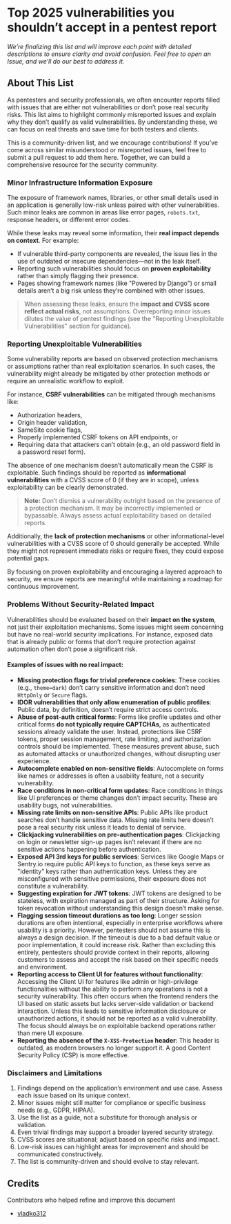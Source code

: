 # Top 2025 vulnerabilities you shouldn’t accept in a pentest report 

_We’re finalizing this list and will improve each point with detailed descriptions to ensure clarity and avoid confusion. Feel free to open an Issue, and we’ll do our best to address it._ 

## About This List
As pentesters and security professionals, we often encounter reports filled with issues that are either not vulnerabilities or don’t pose real security risks. This list aims to highlight commonly misreported issues and explain why they don’t qualify as valid vulnerabilities. By understanding these, we can focus on real threats and save time for both testers and clients.

This is a community-driven list, and we encourage contributions! If you’ve come across similar misunderstood or misreported issues, feel free to submit a pull request to add them here. Together, we can build a comprehensive resource for the security community.


### Minor Infrastructure Information Exposure

The exposure of framework names, libraries, or other small details used in an application is generally low-risk unless paired with other vulnerabilities. Such minor leaks are common in areas like error pages, `robots.txt`, response headers, or different error codes.

While these leaks may reveal some information, their **real impact depends on context**. For example:  
- If vulnerable third-party components are revealed, the issue lies in the use of outdated or insecure dependencies—not in the leak itself.  
- Reporting such vulnerabilities should focus on **proven exploitability** rather than simply flagging their presence.
- Pages showing framework names (like "Powered by Django") or small details aren’t a big risk unless they’re combined with other issues.

> When assessing these leaks, ensure the **impact and CVSS score reflect actual risks**, not assumptions. Overreporting minor issues dilutes the value of pentest findings (see the "Reporting Unexploitable Vulnerabilities" section for guidance).


### Reporting Unexploitable Vulnerabilities

Some vulnerability reports are based on observed protection mechanisms or assumptions rather than real exploitation scenarios. In such cases, the vulnerability might already be mitigated by other protection methods or require an unrealistic workflow to exploit.

For instance, **CSRF vulnerabilities** can be mitigated through mechanisms like:
- Authorization headers,  
- Origin header validation,  
- SameSite cookie flags,  
- Properly implemented CSRF tokens on API endpoints, or  
- Requiring data that attackers can’t obtain (e.g., an old password field in a password reset form).

The absence of one mechanism doesn’t automatically mean the CSRF is exploitable. Such findings should be reported as **informational vulnerabilities** with a CVSS score of 0 (if they are in scope), unless exploitability can be clearly demonstrated.

> **Note:** Don’t dismiss a vulnerability outright based on the presence of a protection mechanism. It may be incorrectly implemented or bypassable. Always assess actual exploitability based on detailed reports.

Additionally, the **lack of protection mechanisms** or other informational-level vulnerabilities with a CVSS score of 0 should generally be accepted. While they might not represent immediate risks or require fixes, they could expose potential gaps.

By focusing on proven exploitability and encouraging a layered approach to security, we ensure reports are meaningful while maintaining a roadmap for continuous improvement.

### Problems Without Security-Related Impact

Vulnerabilities should be evaluated based on their **impact on the system**, not just their exploitation mechanisms. Some issues might seem concerning but have no real-world security implications. For instance, exposed data that is already public or forms that don’t require protection against automation often don’t pose a significant risk.

#### Examples of issues with no real impact:

- **Missing protection flags for trivial preference cookies**: These cookies (e.g., `theme=dark`) don’t carry sensitive information and don’t need `HttpOnly` or `Secure` flags.
- **IDOR vulnerabilities that only allow enumeration of public profiles**: Public data, by definition, doesn’t require strict access controls.
- **Abuse of post-auth critical forms**: Forms like profile updates and other critical forms **do not typically require CAPTCHAs**, as authenticated sessions already validate the user. Instead, protections like CSRF tokens, proper session management, rate limiting, and authorization controls should be implemented. These measures prevent abuse, such as automated attacks or unauthorized changes, without disrupting user experience.
- **Autocomplete enabled on non-sensitive fields**: Autocomplete on forms like names or addresses is often a usability feature, not a security vulnerability.
- **Race conditions in non-critical form updates**: Race conditions in things like UI preferences or theme changes don’t impact security. These are usability bugs, not vulnerabilities.
- **Missing rate limits on non-sensitive APIs**: Public APIs like product searches don’t handle sensitive data. Missing rate limits here doesn’t pose a real security risk unless it leads to denial of service.
- **Clickjacking vulnerabilities on pre-authentication pages**: Clickjacking on login or newsletter sign-up pages isn’t relevant if there are no sensitive actions happening before authentication.
- **Exposed API 3rd keys for public services**: Services like Google Maps or Sentry.io require public API keys to function, as these keys serve as "identity" keys rather than authentication keys. Unless they are misconfigured with sensitive permissions, their exposure does not constitute a vulnerability.
- **Suggesting expiration for JWT tokens**: JWT tokens are designed to be stateless, with expiration managed as part of their structure. Asking for token revocation without understanding this design doesn’t make sense.
- **Flagging session timeout durations as too long**: Longer session durations are often intentional, especially in enterprise workflows where usability is a priority. However, pentesters should not assume this is always a design decision. If the timeout is due to a bad default value or poor implementation, it could increase risk. Rather than excluding this entirely, pentesters should provide context in their reports, allowing customers to assess and accept the risk based on their specific needs and environment.
- **Reporting access to Client UI for features without functionality**: Accessing the Client UI for features like admin or high-privilege functionalities without the ability to perform any operations is not a security vulnerability. This often occurs when the frontend renders the UI based on static assets but lacks server-side validation or backend interaction. Unless this leads to sensitive information disclosure or unauthorized actions, it should not be reported as a valid vulnerability. The focus should always be on exploitable backend operations rather than mere UI exposure.
- **Reporting the absence of the `X-XSS-Protection` header**: This header is outdated, as modern browsers no longer support it. A good Content Security Policy (CSP) is more effective.


### Disclaimers and Limitations

1. Findings depend on the application’s environment and use case. Assess each issue based on its unique context.  
2. Minor issues might still matter for compliance or specific business needs (e.g., GDPR, HIPAA).  
3. Use the list as a guide, not a substitute for thorough analysis or validation.  
4. Even trivial findings may support a broader layered security strategy.  
5. CVSS scores are situational; adjust based on specific risks and impact.  
6. Low-risk issues can highlight areas for improvement and should be communicated constructively.  
7. The list is community-driven and should evolve to stay relevant.  



## Credits
Contributors who helped refine and improve this document 

- [vladko312](https://github.com/vladko312)


